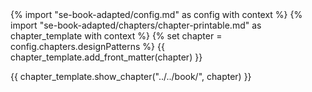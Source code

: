 <frontmatter>
{% import "se-book-adapted/config.md" as config with context %}
{% import "se-book-adapted/chapters/chapter-printable.md" as chapter_template with context %}
{% set chapter = config.chapters.designPatterns %}
{{ chapter_template.add_front_matter(chapter) }}
</frontmatter>

{{ chapter_template.show_chapter("../../book/", chapter) }}